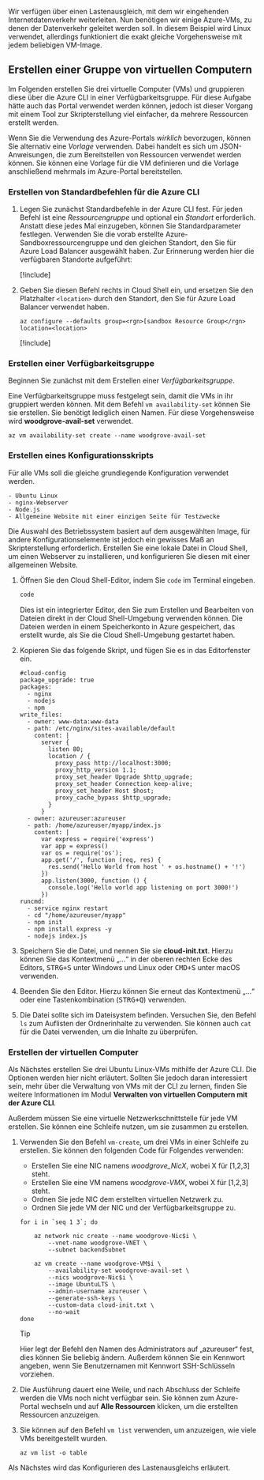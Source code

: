 Wir verfügen über einen Lastenausgleich, mit dem wir eingehenden Internetdatenverkehr weiterleiten. Nun benötigen wir einige Azure-VMs, zu denen der Datenverkehr geleitet werden soll. In diesem Beispiel wird Linux verwendet, allerdings funktioniert die exakt gleiche Vorgehensweise mit jedem beliebigen VM-Image.

## <a name="create-a-set-of-vms"></a>Erstellen einer Gruppe von virtuellen Computern

Im Folgenden erstellen Sie drei virtuelle Computer (VMs) und gruppieren diese über die Azure CLI in einer Verfügbarkeitsgruppe. Für diese Aufgabe hätte auch das Portal verwendet werden können, jedoch ist dieser Vorgang mit einem Tool zur Skripterstellung viel einfacher, da mehrere Ressourcen erstellt werden.

Wenn Sie die Verwendung des Azure-Portals _wirklich_ bevorzugen, können Sie alternativ eine _Vorlage_ verwenden. Dabei handelt es sich um JSON-Anweisungen, die zum Bereitstellen von Ressourcen verwendet werden können. Sie können eine Vorlage für die VM definieren und die Vorlage anschließend mehrmals im Azure-Portal bereitstellen.

### <a name="create-some-azure-cli-defaults"></a>Erstellen von Standardbefehlen für die Azure CLI

1. Legen Sie zunächst Standardbefehle in der Azure CLI fest. Für jeden Befehl ist eine _Ressourcengruppe_ und optional ein _Standort_ erforderlich. Anstatt diese jedes Mal einzugeben, können Sie Standardparameter festlegen. Verwenden Sie die vorab erstellte Azure-Sandboxressourcengruppe und den gleichen Standort, den Sie für Azure Load Balancer ausgewählt haben. Zur Erinnerung werden hier die verfügbaren Standorte aufgeführt:

    [!include[](../../../includes/azure-sandbox-regions-note.md)]

1. Geben Sie diesen Befehl rechts in Cloud Shell ein, und ersetzen Sie den Platzhalter `<location>` durch den Standort, den Sie für Azure Load Balancer verwendet haben.

    ```azurecli
    az configure --defaults group=<rgn>[sandbox Resource Group</rgn> location=<location>
    ```

    [!include[](../../../includes/azure-cloudshell-copy-paste-tip.md)]

### <a name="create-an-availability-set"></a>Erstellen einer Verfügbarkeitsgruppe

Beginnen Sie zunächst mit dem Erstellen einer _Verfügbarkeitsgruppe_.

Eine Verfügbarkeitsgruppe muss festgelegt sein, damit die VMs in ihr gruppiert werden können. Mit dem Befehl `vm availability-set` können Sie sie erstellen. Sie benötigt lediglich einen Namen. Für diese Vorgehensweise wird **woodgrove-avail-set** verwendet.

```azurecli
az vm availability-set create --name woodgrove-avail-set
```

### <a name="create-a-configuration-script"></a>Erstellen eines Konfigurationsskripts

Für alle VMs soll die gleiche grundlegende Konfiguration verwendet werden.

    - Ubuntu Linux
    - nginx-Webserver
    - Node.js
    - Allgemeine Website mit einer einzigen Seite für Testzwecke

Die Auswahl des Betriebssystem basiert auf dem ausgewählten Image, für andere Konfigurationselemente ist jedoch ein gewisses Maß an Skripterstellung erforderlich. Erstellen Sie eine lokale Datei in Cloud Shell, um einen Webserver zu installieren, und konfigurieren Sie diesen mit einer allgemeinen Website.

1. Öffnen Sie den Cloud Shell-Editor, indem Sie `code` im Terminal eingeben.

    ```bash
    code
    ```

    Dies ist ein integrierter Editor, den Sie zum Erstellen und Bearbeiten von Dateien direkt in der Cloud Shell-Umgebung verwenden können. Die Dateien werden in einem Speicherkonto in Azure gespeichert, das erstellt wurde, als Sie die Cloud Shell-Umgebung gestartet haben.

1. Kopieren Sie das folgende Skript, und fügen Sie es in das Editorfenster ein.

    ```script
    #cloud-config
    package_upgrade: true
    packages:
      - nginx
      - nodejs
      - npm
    write_files:
      - owner: www-data:www-data
      - path: /etc/nginx/sites-available/default
        content: |
          server {
            listen 80;
            location / {
              proxy_pass http://localhost:3000;
              proxy_http_version 1.1;
              proxy_set_header Upgrade $http_upgrade;
              proxy_set_header Connection keep-alive;
              proxy_set_header Host $host;
              proxy_cache_bypass $http_upgrade;
            }
          }
      - owner: azureuser:azureuser
      - path: /home/azureuser/myapp/index.js
        content: |
          var express = require('express')
          var app = express()
          var os = require('os');
          app.get('/', function (req, res) {
            res.send('Hello World from host ' + os.hostname() + '!')
          })
          app.listen(3000, function () {
            console.log('Hello world app listening on port 3000!')
          })
    runcmd:
      - service nginx restart
      - cd "/home/azureuser/myapp"
      - npm init
      - npm install express -y
      - nodejs index.js
    ```

1. Speichern Sie die Datei, und nennen Sie sie **cloud-init.txt**. Hierzu können Sie das Kontextmenü „...“ in der oberen rechten Ecke des Editors, <kbd>STRG+S</kbd> unter Windows und Linux oder <kbd>CMD+S</kbd> unter macOS verwenden.

1. Beenden Sie den Editor. Hierzu können Sie erneut das Kontextmenü „...“ oder eine Tastenkombination (<kbd>STRG+Q</kbd>) verwenden.

1. Die Datei sollte sich im Dateisystem befinden. Versuchen Sie, den Befehl `ls` zum Auflisten der Ordnerinhalte zu verwenden. Sie können auch `cat` für die Datei verwenden, um die Inhalte zu überprüfen.

### <a name="create-the-virtual-machines"></a>Erstellen der virtuellen Computer

Als Nächstes erstellen Sie drei Ubuntu Linux-VMs mithilfe der Azure CLI. Die Optionen werden hier nicht erläutert. Sollten Sie jedoch daran interessiert sein, mehr über die Verwaltung von VMs mit der CLI zu lernen, finden Sie weitere Informationen im Modul **Verwalten von virtuellen Computern mit der Azure CLI**.

Außerdem müssen Sie eine virtuelle Netzwerkschnittstelle für jede VM erstellen. Sie können eine Schleife nutzen, um sie zusammen zu erstellen.

1. Verwenden Sie den Befehl `vm-create`, um drei VMs in einer Schleife zu erstellen. Sie können den folgenden Code für Folgendes verwenden:
    - Erstellen Sie eine NIC namens _woodgrove_NicX_, wobei X für [1,2,3] steht.
    - Erstellen Sie eine VM namens _woodgrove-VMX_, wobei X für [1,2,3] steht.
    - Ordnen Sie jede NIC dem erstellten virtuellen Netzwerk zu.
    - Ordnen Sie jede VM der NIC und der Verfügbarkeitsgruppe zu.

    ```azurecli
    for i in `seq 1 3`; do

        az network nic create --name woodgrove-Nic$i \
            --vnet-name woodgrove-VNET \
            --subnet backendSubnet

        az vm create --name woodgrove-VM$i \
            --availability-set woodgrove-avail-set \
            --nics woodgrove-Nic$i \
            --image UbuntuLTS \
            --admin-username azureuser \
            --generate-ssh-keys \
            --custom-data cloud-init.txt \
            --no-wait
    done
    ```
    > [!TIP]
    > Hier legt der Befehl den Namen des Administrators auf „azureuser“ fest, dies können Sie beliebig ändern. Außerdem können Sie ein Kennwort angeben, wenn Sie Benutzernamen mit Kennwort SSH-Schlüsseln vorziehen.

1. Die Ausführung dauert eine Weile, und nach Abschluss der Schleife werden die VMs noch nicht verfügbar sein. Sie können zum Azure-Portal wechseln und auf **Alle Ressourcen** klicken, um die erstellten Ressourcen anzuzeigen.

1. Sie können auf den Befehl `vm list` verwenden, um anzuzeigen, wie viele VMs bereitgestellt wurden.

    ```azurecli
    az vm list -o table
    ```

Als Nächstes wird das Konfigurieren des Lastenausgleichs erläutert.